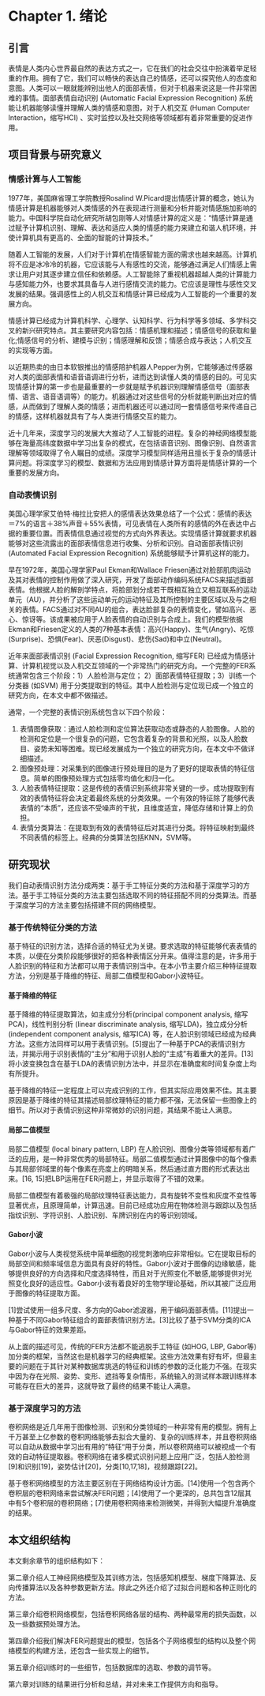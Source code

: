 # Chapter 1. 绪论

## 引言

表情是人类内心世界最自然的表达方式之一，它在我们的社会交往中扮演着举足轻重的作用。拥有了它，我们可以畅快的表达自己的情感，还可以探究他人的态度和意图。人类可以一眼就能辨别出他人的面部表情，但对于机器来说这是一件非常困难的事情。面部表情自动识别 (Automatic Facial Expression Recognition) 系统能让机器能够读懂并理解人类的情感和意图，对于人机交互 (Human Computer Interaction，缩写HCI) 、实时监控以及社交网络等领域都有着非常重要的促进作用。



## 项目背景与研究意义

### 情感计算与人工智能

1977年，美国麻省理工学院教授Rosalind W.Picard提出情感计算的概念，她认为情感计算是机器能够对人类情感的外在表现进行测量和分析并能对情感施加影响的能力。中国科学院自动化研究所胡包刚等人对情感计算的定义是：“情感计算是通过赋予计算机识别、理解、表达和适应人类的情感的能力来建立和谐人机环境，并使计算机具有更高的、全面的智能的计算技术。”

随着人工智能的发展，人们对于计算机在情感智能方面的需求也越来越高。计算机将不应是冰冷冷的机器，它应该能与人有感性的交流，能够通过满足人们情感上需求让用户对其逐步建立信任和依赖感。人工智能除了重视机器超越人类的计算能力与感知能力外，也要求其具备与人进行感情交流的能力。它应该是理性与感性交叉发展的结果。强调感性上的人机交互和情感计算已经成为人工智能的一个重要的发展方向。

情感计算已经成为计算机科学、心理学、认知科学、行为科学等多领域、多学科交叉的新兴研究特点。其主要研究内容包括：情感机理和描述；情感信号的获取和量化;情感信号的分析、建模与识别；情感理解和反馈；情感合成与表达；人机交互的实现等方面。

以近期热卖的由日本软银推出的情感陪护机器人Pepper为例，它能够通过传感器对人类的面部表情和语音语调进行分析，进而达到读懂人类的情感的目的。可见实现情感计算的第一步也是最重要的一步就是赋予机器识别理解情感信号（面部表情、语言、语音语调等）的能力。机器通过对这些信号的分析就能判断出对应的情感，从而做到了理解人类的情感；进而机器还可以通过同一套情感信号来传递自己的情感，这样机器就具有了与人类进行情感交互的能力。

近十几年来，深度学习的发展大大推动了人工智能的进程。复杂的神经网络模型能够在海量高纬度数据中学习出复杂的模式，在包括语音识别、图像识别、自然语言理解等领域取得了令人瞩目的成绩。深度学习模型同样适用且擅长于复杂的情感计算问题。将深度学习的模型、数据和方法应用到情感计算方面将是情感计算的一个重要的发展方向。

### 自动表情识别

美国心理学家艾伯特·梅拉比安把人的感情表达效果总结了一个公式：感情的表达＝7%的语言＋38%声音＋55%表情，可见表情在人类所有的感情的外在表达中占据的重要位置。而表情信息通过视觉的方式向外界表达。实现情感计算就要求机器能够对这些流露出的面部表情信息进行收集、分析和识别。自动面部表情识别 (Automated Facial Expression Recognition) 系统能够赋予计算机这样的能力。

早在1972年，美国心理学家Paul Ekman和Wallace Friesen通过对脸部肌肉运动及其对表情的控制作用做了深入研究，开发了面部动作编码系统FACS来描述面部表情。他根据人脸的解剖学特点，将脸部划分成若干既相互独立又相互联系的运动单元（AU），并分析了这些运动单元的运动特征及其所控制的主要区域以及与之相关的表情。FACS通过对不同AU的组合，表达脸部复杂的表情变化，譬如高兴、恶心、惊讶等。该成果被应用于人脸表情的自动识别与合成上。我们的模型依据Ekman和Friesen定义的人类的7种基本表情：高兴(Happy)、生气(Angry)、吃惊(Surprise)、恐惧(Fear)、厌恶(Disgust)、悲伤(Sad)和中立(Neutral)。

近年来面部表情识别 (Facial Expression Recognition, 缩写FER) 已经成为情感计算、计算机视觉以及人机交互领域的一个非常热门的研究方向。一个完整的FER系统通常包含三个阶段：1）人脸检测与定位； 2）面部表情特征提取；3）训练一个分类器 (如SVM) 用于分类提取到的特征。其中人脸检测与定位现已成一个独立的研究方向，在本文中都不做描述。

通常，一个完整的表情识别系统包含以下四个阶段：

1. 表情图像获取：通过人脸检测和定位算法获取动态或静态的人脸图像。人脸的检测和定位是一个很复杂的问题，它包含着复杂的背景和光照，以及人脸数目、姿势未知等困难。现已经发展成为一个独立的研究方向，在本文中不做详细描述。
2. 图像预处理：对采集到的图像进行预处理目的是为了更好的提取表情的特征信息。简单的图像预处理方式包括零均值化和归一化。
3. 人脸表情特征提取：这是传统的表情识别系统非常关键的一步。成功提取到有效的表情特征将会决定着最终系统的分类效果。一个有效的特征除了能够代表表情的“本质”，还应该不受噪声的干扰，且维度适宜，降低存储和计算上的负担。
4. 表情分类算法：在提取到有效的表情特征后对其进行分类。将特征映射到最终不同表情的标签上。经典的分类算法包括KNN，SVM等。




## 研究现状

我们自动表情识别方法分成两类：基于手工特征分类的方法和基于深度学习的方法。基于手工特征分类的方法主要包括选取不同的特征搭配不同的分类算法。而基于深度学习的方法主要包括搭建不同的网络模型。

### 基于传统特征分类的方法

基于特征的识别方法，选择合适的特征尤为关键。要求选取的特征能够代表表情的本质，以便在分类阶段能够很好的把各种表情区分开来。值得注意的是，许多用于人脸识别的特征和方法都可以用于表情识别当中。在本小节主要介绍三种特征提取方法，分别是基于降维的特征、局部二值模型和Gabor小波特征。

#### 基于降维的特征

基于降维的特征提取算法，如主成分分析(principal component analysis, 缩写PCA)，线性判别分析 (linear discriminate analysis, 缩写LDA)，独立成分分析 (independent component analysis, 缩写ICA) 等，在人脸识别领域已经成为经典方法。这些方法同样可以用于表情识别。[5]提出了一种基于PCA的表情识别方法，并揭示用于识别表情的“主分”和用于识别人脸的“主成”有着重大的差异。[13]将小波变换包含在基于LDA的表情识别方法中，并显示在准确度和时间复杂度上均有所提升。

基于降维的特征一定程度上可以完成识别的工作，但其实际应用效果不佳。其主要原因是基于降维的特征其描述局部纹理特征的能力都不强，无法保留一些图像上的细节。所以对于表情识别这种非常微妙的识别问题，其结果不能让人满意。

#### 局部二值模型

局部二值模型 (local binary pattern, LBP) 在人脸识别、图像分类等领域都有着广泛的应用，是一种非常优秀的局部特征。局部二值模型通过计算图像中的每个像素与其局部邻域里的每个像素在亮度上的明暗关系，然后通过直方图的形式表达出来。[16, 15]把LBP运用在FER问题上，并显示取得了不错的效果。

局部二值模型有着极强的局部纹理特征表达能力，具有旋转不变性和灰度不变性等显著优点，且原理简单，计算迅速。目前已经成功应用在物体检测与跟踪以及包括指纹识别、字符识别、人脸识别、车牌识别在内的等识别领域。

#### Gabor小波

Gabor小波与人类视觉系统中简单细胞的视觉刺激响应非常相似。它在提取目标的局部空间和频率域信息方面具有良好的特性。Gabor小波对于图像的边缘敏感，能够提供良好的方向选择和尺度选择特性，而且对于光照变化不敏感,能够提供对光照变化良好的适应性。Gabor小波有着良好的生物学理论基础，所以其被广泛应用于图像的特征提取方面。

[1]尝试使用一组多尺度、多方向的Gabor滤波器，用于编码面部表情。[11]提出一种基于不同Gabor特征组合的面部表情识别方法。[3]比较了基于SVM分类的ICA与Gabor特征的效果差距。

从上面的描述可见，传统的FER方法都不能逃脱手工特征 (如HOG, LBP, Gabor等) 加分类的框架，当然这也是机器学习的经典框架。这些方法效果有好有坏，但最主要的问题在于其针对某种数据库挑选的特征和训练的参数的泛化能力不强。在现实中因为存在光照、姿势、变形、遮挡等复杂情形，系统输入的测试样本跟训练样本可能存在巨大的差异，这就导致了最终的结果不能让人满意。

### 基于深度学习的方法

卷积网络是近几年用于图像检测、识别和分类领域的一种非常有用的模型。拥有上千万甚至上亿参数的卷积网络能够去拟合大量的、复杂的训练样本，并且卷积网络可以自动从数据中学习出有用的”特征“用于分类，所以卷积网络可以被视成一个有效的自动特征提取器。卷积网络在诸多模式识别问题上应用广泛，包括人脸检测[9]和识别[19]，姿势估计[20]，分类[10,17,18]，视频跟踪[22]。

基于卷积网络模型的方法主要区别在于网络结构设计方面。[14]使用一个包含两个卷积层的卷积网络来尝试解决FER问题；[4]使用了一个更深的，总共包含12层其中有5个卷积层的卷积网络；[7]使用卷积网络来检测微笑，并得到大幅提升准确度的结果。

## 本文组织结构

本文剩余章节的组织结构如下：

第二章介绍人工神经网络模型及其训练方法，包括感知机模型、梯度下降算法、反向传播算法以及各种参数更新方法。除此之外还介绍了过拟合问题和各种正则化的方法。

第三章介绍卷积网络模型，包括卷积网络各层的结构、两种最常用的损失函数，以及一些数据预处理方法。

第四章介绍我们解决FER问题提出的模型，包括各个子网络模型的结构以及整个网络模型的构建方法，还包含一些实现上的细节。

第五章介绍训练时的一些细节，包括数据库的选取、参数的调节等。

第六章对训练的结果进行分析和总结，并对未来工作提供方向和指导。

